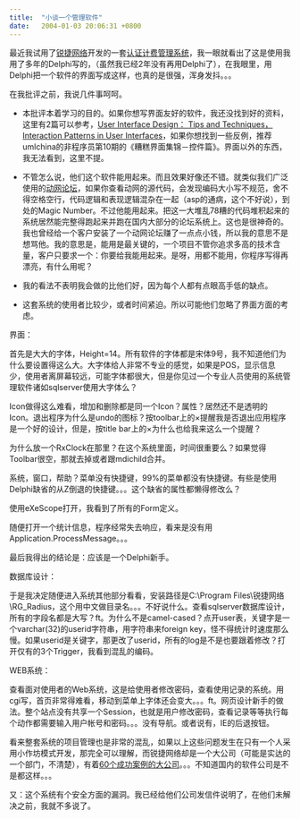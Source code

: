 ```yaml
---
title:  "小谈一个管理软件"
date:   2004-01-03 20:06:31 +0800
---
```


最近我试用了[锐捷网络](http://www.red-giant.com.cn)开发的一套[认证计费管理系统](http://www.red-giant.com.cn/product.asp?totype=19&toid=95)，我一眼就看出了这是使用我用了多年的Delphi写的，（虽然我已经2年没有再用Delphi了），在我眼里，用Delphi把一个软件的界面写成这样，也真的是很强，浑身发抖。。。  

在我批评之前，我说几件事呵呵。  

  * 本批评本着学习的目的。如果你想写界面友好的软件，我还没找到好的资料，这里有2篇可以参考，[User Interface Design： Tips and Techniques，Interaction Patterns in User Interfaces](http://www.delphidevelopers.com/design.htm)，如果你想找到一些反例，推荐umlchina的非程序员第10期的《糟糕界面集锦－控件篇》。界面以外的东西，我无法看到，这里不提。

  * 不管怎么说，他们这个软件能用起来。而且效果好像还不错。就类似我们广泛使用的[动网论坛](http://www.aspsky.net)，如果你查看动网的源代码，会发现编码大小写不规范，舍不得空格空行，代码逻辑和表现逻辑混杂在一起（asp的通病，这个不好说），到处的Magic Number。不过他能用起来。把这一大堆乱78糟的代码堆积起来的系统居然能完整得跑起来并跑在国内大部分的论坛系统上。这也是很神奇的。我也曾经给一个客户安装了一个动网论坛赚了一点点小钱，所以我的意思不是想骂他。我的意思是，能用是最关键的，一个项目不管你追求多高的技术含量，客户只要求一个：你要给我能用起来。是呀，用都不能用，你程序写得再漂亮，有什么用呢？

  * 我的看法不表明我会做的比他们好，因为每个人都有点眼高手低的缺点。

  * 这套系统的使用者比较少，或者时间紧迫。所以可能他们忽略了界面方面的考虑。

界面：  

首先是大大的字体，Height=14。所有软件的字体都是宋体9号，我不知道他们为什么要设置得这么大。大字体给人非常不专业的感觉，如果是POS，显示信息少，使用者离屏幕较远，可能字体都很大，但是你见过一个专业人员使用的系统管理软件诸如sqlserver使用大字体么？  

Icon做得这么难看，增加和删除都是同一个Icon？属性？居然还不是透明的Icon。退出程序为什么是undo的图标？按toolbar上的×提醒我是否退出应用程序是一个好的设计，但是，按title bar上的×为什么也给我来这么一个提醒？  

为什么放一个RxClock在那里？在这个系统里面，时间很重要么？如果觉得Toolbar很空，那就去掉或者跟mdichild合并。  

系统，窗口，帮助？菜单没有快捷键，99%的菜单都没有快捷键。有些是使用Delphi缺省的从Z倒退的快捷键。。。这个缺省的属性都懒得修改么？  

使用eXeScope打开，我看到了所有的Form定义。  

随便打开一个统计信息，程序经常失去响应，看来是没有用Application.ProcessMessage。。。  

最后我得出的结论是：应该是一个Delphi新手。  

数据库设计：  

于是我决定随便进入系统其他部分看看，安装路径是C:\Program Files\锐捷网络\RG_Radius，这个用中文做目录名。。。不好说什么。查看sqlserver数据库设计，所有的字段名都是大写？ft。为什么不是camel-cased？点开user表，关键字是一个varchar(32)的userid字符串，用字符串来foreign key，怪不得统计时速度那么慢。如果userid是关键字，那更改了userid，所有的log是不是也要跟着修改？打开仅有的3个Trigger，我看到混乱的编码。  

WEB系统：  

查看面对使用者的Web系统，这是给使用者修改密码，查看使用记录的系统。用cgi写，首页非常得难看，移动到菜单上字体还会变大。。。ft。网页设计新手的做法。整个站点没有共享一个Session，也就是用户修改密码，查看记录等等执行每个动作都需要输入用户帐号和密码。。。没有导航。或者说有，IE的后退按钮。  

看来整套系统的项目管理也是非常的混乱，如果以上这些问题发生在只有一个人采用小作坊模式开发，那完全可以理解，而锐捷网络却是一个大公司（可能是实达的一个部门，不清楚），有着[60个成功案例的大公司](http://www.red-giant.com.cn/case.asp?totype=1)。。。不知道国内的软件公司是不是都这样。。。  

又：这个系统有个安全方面的漏洞。我已经给他们公司发信件说明了，在他们未解决之前，我就不多说了。  

